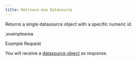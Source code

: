 ```yaml
---
title: Retrieve one Datasource
---
```


Returns a single datasource object with a specific numeric id.

;examplearea

Example Request

<RequestExample url="https://mapi.storyblok.com/v1/spaces/606/datasources/91" httpMethod="GETOAUTH"></RequestExample>

You will receive a [datasource object](#core-resources/datasources/the-datasource-object) as response.
